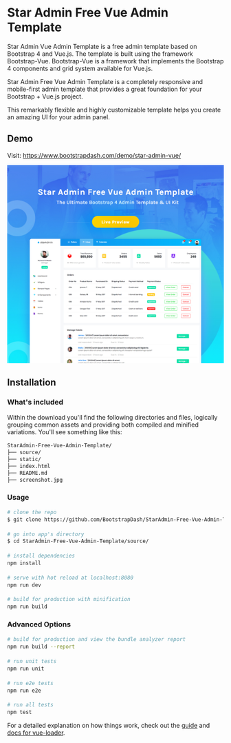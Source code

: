 # Star Admin Free Vue Admin Template


Star Admin Vue Admin Template is a free admin template based on Bootstrap 4 and Vue.js. The template is built using the framework Bootstrap-Vue. Bootstrap-Vue is a framework that implements the Bootstrap 4 components and grid system available for Vue.js.

Star Admin Free Vue Admin Template is a completely responsive and mobile-first admin template that provides a great foundation for your Bootstrap + Vue.js project.

This remarkably flexible and highly customizable template helps you create an amazing UI for your admin panel.

## Demo

Visit: https://www.bootstrapdash.com/demo/star-admin-vue/

[![N|Solid](screenshot.jpg)](http://www.bootstrapdash.com/demo/star-admin-vue)

## Installation

### What's included

Within the download you'll find the following directories and files, logically grouping common assets and providing both compiled and minified variations. You'll see something like this:

```
StarAdmin-Free-Vue-Admin-Template/
├── source/
├── static/
├── index.html
├── README.md
├── screenshot.jpg

```

### Usage

``` bash
# clone the repo
$ git clone https://github.com/BootstrapDash/StarAdmin-Free-Vue-Admin-Template.git

# go into app's directory
$ cd StarAdmin-Free-Vue-Admin-Template/source/

# install dependencies
npm install

# serve with hot reload at localhost:8080
npm run dev

# build for production with minification
npm run build
```


### Advanced Options

``` bash
# build for production and view the bundle analyzer report
npm run build --report

# run unit tests
npm run unit

# run e2e tests
npm run e2e

# run all tests
npm test
```

For a detailed explanation on how things work, check out the [guide](http://vuejs-templates.github.io/webpack/) and [docs for vue-loader](http://vuejs.github.io/vue-loader).
